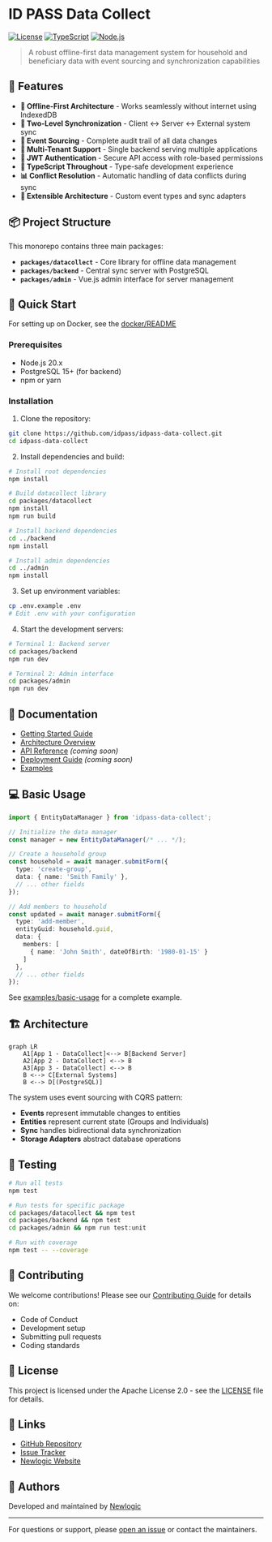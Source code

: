 # ID PASS Data Collect

[![License](https://img.shields.io/badge/License-Apache%202.0-blue.svg)](LICENSE)
[![TypeScript](https://img.shields.io/badge/TypeScript-5.x-blue)](https://www.typescriptlang.org/)
[![Node.js](https://img.shields.io/badge/Node.js-20.x-green)](https://nodejs.org/)

> A robust offline-first data management system for household and beneficiary data with event sourcing and synchronization capabilities

## 🚀 Features

- **🔌 Offline-First Architecture** - Works seamlessly without internet using IndexedDB
- **🔄 Two-Level Synchronization** - Client ↔ Server ↔ External system sync
- **📝 Event Sourcing** - Complete audit trail of all data changes
- **🏢 Multi-Tenant Support** - Single backend serving multiple applications
- **🔐 JWT Authentication** - Secure API access with role-based permissions
- **🎯 TypeScript Throughout** - Type-safe development experience
- **📊 Conflict Resolution** - Automatic handling of data conflicts during sync
- **🔧 Extensible Architecture** - Custom event types and sync adapters

## 📦 Project Structure

This monorepo contains three main packages:

- **`packages/datacollect`** - Core library for offline data management
- **`packages/backend`** - Central sync server with PostgreSQL
- **`packages/admin`** - Vue.js admin interface for server management

## 🚀 Quick Start

For setting up on Docker, see the [docker/README](docker/README.md)

### Prerequisites

- Node.js 20.x
- PostgreSQL 15+ (for backend)
- npm or yarn

### Installation

1. Clone the repository:
```bash
git clone https://github.com/idpass/idpass-data-collect.git
cd idpass-data-collect
```

2. Install dependencies and build:
```bash
# Install root dependencies
npm install

# Build datacollect library
cd packages/datacollect
npm install
npm run build

# Install backend dependencies
cd ../backend
npm install

# Install admin dependencies
cd ../admin
npm install
```

3. Set up environment variables:
```bash
cp .env.example .env
# Edit .env with your configuration
```

4. Start the development servers:
```bash
# Terminal 1: Backend server
cd packages/backend
npm run dev

# Terminal 2: Admin interface
cd packages/admin
npm run dev
```

## 📖 Documentation

- [Getting Started Guide](docs/README.md)
- [Architecture Overview](docs/architecture/new-spec.md)
- [API Reference](docs/api/README.md) *(coming soon)*
- [Deployment Guide](docs/deployment/README.md) *(coming soon)*
- [Examples](examples/)

## 💻 Basic Usage

```typescript
import { EntityDataManager } from 'idpass-data-collect';

// Initialize the data manager
const manager = new EntityDataManager(/* ... */);

// Create a household group
const household = await manager.submitForm({
  type: 'create-group',
  data: { name: 'Smith Family' },
  // ... other fields
});

// Add members to household
const updated = await manager.submitForm({
  type: 'add-member',
  entityGuid: household.guid,
  data: { 
    members: [
      { name: 'John Smith', dateOfBirth: '1980-01-15' }
    ]
  },
  // ... other fields
});
```

See [examples/basic-usage](examples/basic-usage/) for a complete example.

## 🏗️ Architecture

```mermaid
graph LR
    A1[App 1 - DataCollect]<--> B[Backend Server]
    A2[App 2 - DataCollect] <--> B
    A3[App 3 - DataCollect] <--> B
    B <--> C[External Systems]
    B <--> D[(PostgreSQL)]
```

The system uses event sourcing with CQRS pattern:
- **Events** represent immutable changes to entities
- **Entities** represent current state (Groups and Individuals)
- **Sync** handles bidirectional data synchronization
- **Storage Adapters** abstract database operations

## 🧪 Testing

```bash
# Run all tests
npm test

# Run tests for specific package
cd packages/datacollect && npm test
cd packages/backend && npm test
cd packages/admin && npm run test:unit

# Run with coverage
npm test -- --coverage
```

## 🤝 Contributing

We welcome contributions! Please see our [Contributing Guide](CONTRIBUTING.md) for details on:
- Code of Conduct
- Development setup
- Submitting pull requests
- Coding standards

## 📄 License

This project is licensed under the Apache License 2.0 - see the [LICENSE](LICENSE) file for details.

## 🔗 Links

- [GitHub Repository](https://github.com/idpass/idpass-data-collect)
- [Issue Tracker](https://github.com/idpass/idpass-data-collect/issues)
- [Newlogic Website](https://newlogic.com)

## 👥 Authors

Developed and maintained by [Newlogic](https://newlogic.com)

---

For questions or support, please [open an issue](https://github.com/idpass/idpass-data-collect/issues) or contact the maintainers.
